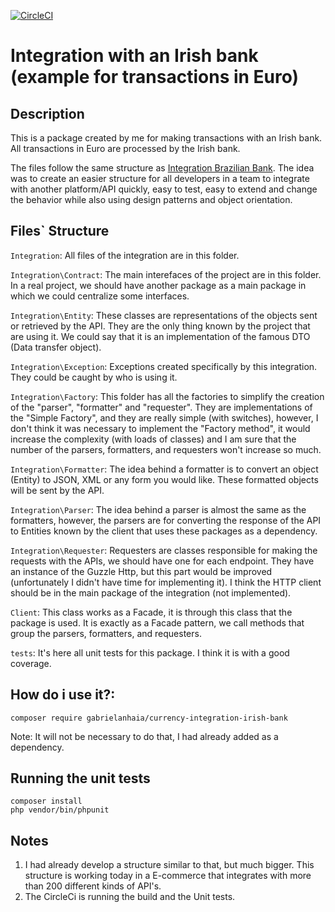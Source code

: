 [![CircleCI](https://circleci.com/gh/gabrielanhaia/currency-integration-brazilian-bank/tree/master.svg?style=svg)](https://circleci.com/gh/gabrielanhaia/currency-integration-brazilian-bank/tree/master)

# Integration with an Irish bank (example for transactions in Euro)

## Description

This is a package created by me for making transactions with an Irish bank. All transactions in Euro are processed by the Irish bank.

The files follow the same structure as [Integration Brazilian Bank](https://github.com/gabrielanhaia/currency-integration-brazilian-bank). The idea was to create an easier structure for all developers in a team to integrate with another platform/API quickly, easy to test, easy to extend and change the behavior while also using design patterns and object orientation.

## Files` Structure

`Integration`: All files of the integration are in this folder.

`Integration\Contract`: The main interefaces of the project are in this folder. In a real project, we should have another package as a main package in which we could centralize some interfaces.

`Integration\Entity`: These classes are representations of the objects sent or retrieved by the API. They are the only thing known by the project that are using it. We could say that it is an implementation of the famous DTO (Data transfer object).

`Integration\Exception`: Exceptions created specifically by this integration. They could be caught by who is using it.

`Integration\Factory`: This folder has all the factories to simplify the creation of the "parser", "formatter" and "requester". They are implementations of the "Simple Factory", and they are really simple (with switches), however, I don't think it was necessary to implement the "Factory method", it would increase the complexity (with loads of classes) and I am sure that the number of the parsers, formatters, and requesters won't increase so much.

`Integration\Formatter`: The idea behind a formatter is to convert an object (Entity) to JSON, XML or any form you would like. These formatted objects will be sent by the API.

`Integration\Parser`: The idea behind a parser is almost the same as the formatters, however, the parsers are for converting the response of the API to Entities known by the client that uses these packages as a dependency.

`Integration\Requester`: Requesters are classes responsible for making the requests with the APIs, we should have one for each endpoint. They have an instance of the Guzzle Http, but this part would be improved (unfortunately I didn't have time for implementing it). I think the HTTP client should be in the main package of the integration (not implemented).

`Client`: This class works as a Facade, it is through this class that the package is used. It is exactly as a Facade pattern, we call methods that group the parsers, formatters, and requesters.

`tests`: It's here all unit tests for this package. I think it is with a good coverage.

## How do i use it?:

`composer require gabrielanhaia/currency-integration-irish-bank`

Note: It will not be necessary to do that, I had already added as a dependency.

## Running the unit tests

`composer install`
<br>
`php vendor/bin/phpunit`

## Notes

1. I had already develop a structure similar to that, but much bigger. This structure is working today in a E-commerce that integrates with more than 200 different kinds of API's.
2. The CircleCi is running the build and the Unit tests.
